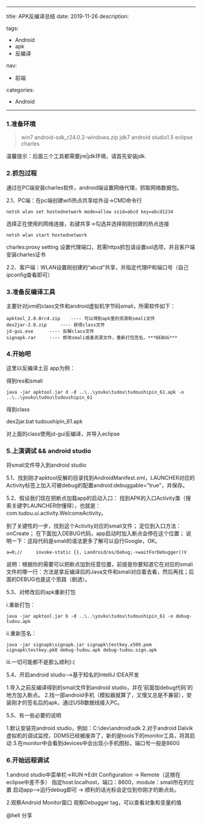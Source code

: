 ----
title: APK反编译总结
date: 2019-11-26
description: 

tags:
- Android
- apk
- 反编译

nav:
- 前端

categories:
- Android

----
### 1.准备环境

> win7
android-sdk_r24.0.2-windows.zip
jdk7
android studio1.5
eclipse
charles



温馨提示：后面三个工具都需要jre|jdk环境，请首先安装jdk.

### 2.抓包过程

通过在PC端安装charles软件，android端设置网络代理，抓取网络数据包。

2.1、PC端：在pc端创建wifi热点共享给外设->CMD命令行

    netsh wlan set hostednetwork mode=allow ssid=abcd key=abcd1234

选择正在使用的网络连接，右键共享->勾选并选择刚刚创建的热点连接

    netsh wlan start hostednetwork
		
charles:proxy setting 设置代理端口，若需https抓包请设置ssl选项，并且客户端安装charles证书

2.2、客户端：WLAN设置刚创建的“abcd”共享，并指定代理IP和端口号（自己ipconfig查看即可）
	
### 3.准备反编译工具

主要针对jvm的class文件和android虚拟机字节码smali，所需软件如下：

    apktool_2.0.0rc4.zip	---- 可以得到apk里的资源和smali文件
    dex2jar-2.0.zip		---- 获得class文件
    jd-gui.exe		---- 反解class文件
    signapk.rar		---- 修改smali或者资源文件，重新打包签名，***DEBUG***

### 4.开始吧

这里以反编译土豆 app为例：

得到res和smali

    java -jar apktool.jar d -d ..\..\youku\tudou\tudoushipin_61.apk -o ..\..\youku\tudou\tudoushipin_61

得到class

dex2jar.bat tudoushipin_61.apk

对上面的class使用jd-gui反编译，并导入eclipse

### 5.上演调试 && android studio

将smali文件导入到android studio

5.1、找到刚才apktool反解的目录找到AndroidManifest.xml，LAUNCHER对应的Activity标签上加入可被debug的配置android:debuggable="true"，并保存。
	
5.2、假设我们现在把断点加载app的启动入口：
找到APK的入口Activity类（搜索关键字LAUNCHER你懂得），也就是：com.tudou.ui.activity.WelcomeActivity。

到了关键性的一步，找到这个Activity对应的smali文件；
定位到入口方法：onCreate；
在下面加入DEBUG代码，app启动时加入断点会停在这个位置；
说明一下：这段代码是smali的语法更多了解可以自行Google，OK。

    a=0;//     invoke-static {}, Landroid/os/Debug;->waitForDebugger()V
	
说明：根据你的需要可以把断点加到任意位置，前提是你要知道它在对应的smali文件的哪一行：方法是拿反编译后的Java文件和smali对应着去看，然后再找；后面的DEBUG也是这个思路（剧透）。
	
5.3、对修改后的apk重新打包

i.重新打包：

    java -jar apktool.jar b -d ..\..\youku\tudou\tudoushipin_61 -o debug-tudou.apk
		
ii.重新签名：

    java -jar signapk\signapk.jar signapk\testkey.x509.pem signapk\testkey.pk8 debug-tudou.apk debug-tudou.sign.apk
		
iii.一切可能都不是那么顺利):(
		
5.4、开启android studio-->基于知名的IntelliJ IDEA开发

1.导入之前反编译得到的smali文件到android studio，并在‘前面加debug代码’的地方加入断点。
2.找一部android手机（模拟器就算了，又慢又总是不兼容），安装刚才的签名后的apk，通过USB数据线接入PC。
		
5.5、有一些必要的说明

1.默认安装完android studio，例如：C:\dev\android\sdk
2.对于android Dalvik虚拟机的调试监控，DDMS已经被废弃了，新的是tools下的monitor工具，将其启动
3.在monitor中会看到devices中会出现小手机图标，端口号一般是8600
		
### 6.开始远程调试

1.android studio中菜单栏->RUN->Edit Configuration -> Remote（这根在eclipse中差不多）
指定host:localhost，端口：8600，module：smali所在的位置
启动app-->运行debug即可 -> 顺利的话光标会定位到你刚才的断点处。
	
2.观察Android Monitor窗口
观察Debugger tag，可以查看对象和变量的值

@hell 分享